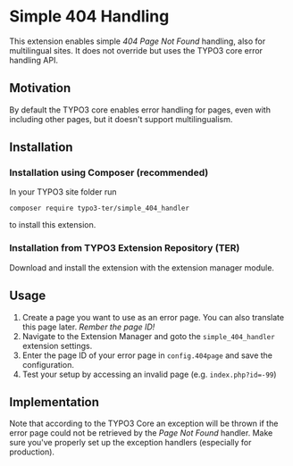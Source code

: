 # Simple 404 Handling
This extension enables simple *404 Page Not Found* handling, also for multilingual sites.
It does not override but uses the TYPO3 core error handling API.

## Motivation
By default the TYPO3 core enables error handling for pages, even with including other pages, but it doesn't support multilingualism.

## Installation
### Installation using Composer (recommended)
In your TYPO3 site folder run 

`composer require typo3-ter/simple_404_handler`
 
to install this extension.

### Installation from TYPO3 Extension Repository (TER)
Download and install the extension with the extension manager module.

## Usage
1. Create a page you want to use as an error page. You can also translate this page later. *Rember the page ID!*
2. Navigate to the Extension Manager and goto the `simple_404_handler` extension settings.
3. Enter the page ID of your error page in `config.404page` and save the configuration.
4. Test your setup by accessing an invalid page (e.g. `index.php?id=-99`)

## Implementation
Note that according to the TYPO3 Core an exception will be thrown if the error page could not be retrieved by the *Page Not Found* handler.
Make sure you've properly set up the exception handlers (especially for production).
